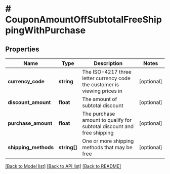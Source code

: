 # # CouponAmountOffSubtotalFreeShippingWithPurchase

## Properties

Name | Type | Description | Notes
------------ | ------------- | ------------- | -------------
**currency_code** | **string** | The ISO-4217 three letter currency code the customer is viewing prices in | [optional]
**discount_amount** | **float** | The amount of subtotal discount | [optional]
**purchase_amount** | **float** | The purchase amount to qualify for subtotal discount and free shipping | [optional]
**shipping_methods** | **string[]** | One or more shipping methods that may be free | [optional]

[[Back to Model list]](../../README.md#models) [[Back to API list]](../../README.md#endpoints) [[Back to README]](../../README.md)
